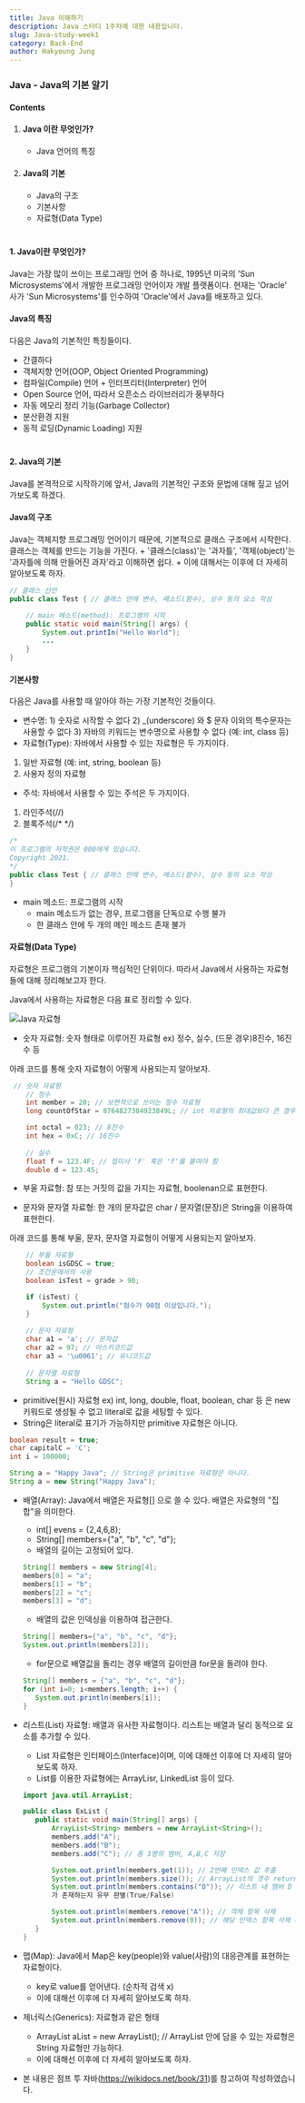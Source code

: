 ```yaml
---
title: Java 이해하기
description: Java 스터디 1주차에 대한 내용입니다.
slug: Java-study-week1
category: Back-End
author: Hakyoung Jung
---
```



### Java - Java의 기본 알기

#### Contents
1. #### Java 이란 무엇인가?  
    * Java 언어의 특징 
    
2. #### Java의 기본
    * Java의 구조
    * 기본사항
    * 자료형(Data Type)

#
#### 1. Java이란 무엇인가?

Java는 가장 많이 쓰이는 프로그래밍 언어 중 하나로, 1995년 미국의 'Sun Microsystems'에서 개발한 프로그래밍 언어이자 개발 플랫폼이다. 현재는 'Oracle' 사가 'Sun Microsystems'를 인수하여 'Oracle'에서 Java를 배포하고 있다.

#### Java의 특징
다음은 Java의 기본적인 특징들이다.

* 간결하다
* 객체지향 언어(OOP, Object Oriented Programming)
* 컴파일(Compile) 언어 + 인터프리터(Interpreter) 언어
* Open Source 언어, 따라서 오픈소스 라이브러리가 풍부하다
* 자동 메모리 정리 기능(Garbage Collector)
* 분산환경 지원
* 동적 로딩(Dynamic Loading) 지원

#
#### 2. Java의 기본

Java를 본격적으로 시작하기에 앞서,  Java의 기본적인 구조와 문법에 대해 짚고 넘어가보도록 하겠다.

#### Java의 구조

Java는 객체지향 프로그래밍 언어이기 때문에, 기본적으로 클래스 구조에서 시작한다. 클래스는 객체를 만드는 기능을 가진다.
    + '클래스(class)'는 '과자틀', '객체(object)'는 '과자틀에 의해 만들어진 과자'라고 이해하면 쉽다.
    + 이에 대해서는 이후에 더 자세히 알아보도록 하자.
```java
// 클래스 선언
public class Test { // 클래스 안에 변수, 메소드(함수), 상수 등의 요소 작성

    // main 메소드(method): 프로그램의 시작
    public static void main(String[] args) {
        System.out.printIn("Hello World");
        ...
    }
}
```

#### 기본사항

다음은 Java를 사용할 때 알아야 하는 가장 기본적인 것들이다.

* 변수명: 1) 숫자로 시작할 수 없다 2) _(underscore) 와 $ 문자 이외의 특수문자는 사용할 수 없다 3) 자바의 키워드는 변수명으로 사용할 수 없다 (예: int, class 등)
* 자료형(Type): 자바에서 사용할 수 있는 자료형은 두 가지이다.
1) 일반 자료형 (예: int, string, boolean 등)
2) 사용자 정의 자료형 
* 주석: 자바에서 사용할 수 있는 주석은 두 가지이다.
1) 라인주석(//)
2) 블록주석(/* */)
```java
/*
이 프로그램의 저작권은 000에게 있습니다.
Copyright 2021.
*/
public class Test { // 클래스 안에 변수, 메소드(함수), 상수 등의 요소 작성
}
```
* main 메소드: 프로그램의 시작
    + main 메소드가 없는 경우, 프로그램을 단독으로 수행 불가
    + 한 클래스 안에 두 개의 메인 메소드 존재 불가

#### 자료형(Data Type)

자료형은 프로그램의 기본이자 핵심적인 단위이다. 따라서 Java에서 사용하는 자료형들에 대해 정리해보고자 한다. 

Java에서 사용하는 자료형은 다음 표로 정리할 수 있다.

![Java 자료형](/java-study-week/01.png)

* 숫자 자료형: 숫자 형태로 이루어진 자료형 ex) 정수, 실수, (드문 경우)8진수, 16진수 등

아래 코드를 통해 숫자 자료형이 어떻게 사용되는지 알아보자.

```java
 // 숫자 자료형
    // 정수
    int member = 20; // 보편적으로 쓰이는 정수 자료형
    long countOfStar = 8764827384923849L; // int 자료형의 최대값보다 큰 경우 마지막에 'L' 혹은 'l'을 붙여야 함

    int octal = 023; // 8진수
    int hex = 0xC; // 16진수
    
    // 실수
    float f = 123.4F; // 접미사 'F' 혹은 'f'를 붙여야 함
    double d = 123.45; 
```
* 부울 자료형: 참 또는 거짓의 값을 가지는 자료형, boolenan으로 표현한다.

* 문자와 문자열 자료형: 한 개의 문자값은 char / 문자열(문장)은 String을 이용하여 표현한다.

아래 코드를 통해 부울, 문자, 문자열 자료형이 어떻게 사용되는지 알아보자.
```java
    // 부울 자료형
    boolean isGDSC = true;
    // 조건문에서의 사용
    boolean isTest = grade > 90;

    if (isTest) {
        System.out.println("점수가 90점 이상입니다.");
    }
    
    // 문자 자료형
    char a1 = 'a'; // 문자값
    char a2 = 97; // 아스키코드값
    char a3 = '\u0061'; // 유니코드값
    
    // 문자열 자료형
    String a = "Hello GDSC";
```
+ primitive(원시) 자료형 ex) int, long, double, float, boolean, char 등 은 new 키워드로 생성될 수 없고 literal로 값을 세팅할 수 있다. 
+ String은 literal로 표기가 가능하지만 primitive 자료형은 아니다.

```java
boolean result = true;
char capitalC = 'C';
int i = 100000;

String a = "Happy Java"; // String은 primitive 자료형은 아니다.
String a = new String("Happy Java");
```
* 배열(Array): Java에서 배열은 자료형[] 으로 쓸 수 있다. 배열은 자료형의 "집합"을 의미한다.
    + int[] evens = {2,4,6,8};
    + String[] members={"a", "b", "c", "d"}; 
    + 배열의 길이는 고정되어 있다.
    ```java
    String[] members = new String[4];
    members[0] = "a";
    members[1] = "b";
    members[2] = "c";
    members[3] = "d";
    ```
    + 배열의 값은 인덱싱을 이용하여 접근한다.
     ```java
    String[] members={"a", "b", "c", "d"}; 
    System.out.println(members[2]);
     ```
    + for문으로 배열값을 돌리는 경우 배열의 길이만큼 for문을 돌려야 한다.
     ```java
    String[] members = {"a", "b", "c", "d"};
    for (int i=0; i<members.length; i++) {
        System.out.println(members[i]);
    }
    ```
* 리스트(List) 자료형: 배열과 유사한 자료형이다. 리스트는 배열과 달리 동적으로 요소를 추가할 수 있다. 
    + List 자료형은 인터페이스(Interface)이며, 이에 대해선 이후에 더 자세히 알아보도록 하자.
    + List를 이용한 자료형에는 ArrayLisr, LinkedList 등이 있다.
     ```java
    import java.util.ArrayList;

    public class ExList {
        public static void main(String[] args) {
            ArrayList<String> members = new ArrayList<String>();
            members.add("A");
            members.add("B");
            members.add("C"); // 총 3명의 멤버, A,B,C 저장

            System.out.println(members.get(1)); // 2번째 인덱스 값 추출
            System.out.println(members.size()); // ArrayList의 갯수 return
            System.out.println(members.contains("D")); // 리스트 내 멤버 D
            가 존재하는지 유무 판별(True/False)

            System.out.println(members.remove("A")); // 객체 항목 삭제
            System.out.println(members.remove(0)); // 해당 인덱스 항목 삭제 후 삭제 항목 return
        }
    }
    ```

* 맵(Map): Java에서 Map은 key(people)와 value(사람)의 대응관계를 표현하는 자료형이다.
    + key로 value를 얻어낸다. (순차적 검색 x) 
    + 이에 대해선 이후에 더 자세히 알아보도록 하자.

* 제너릭스(Generics): 자료형<String>과 같은 형태

    + ArrayList<String> aList = new ArrayList<String>(); // ArrayList 안에 담을 수 있는 자료형은 String 자료형만 가능하다.
    + 이에 대해선 이후에 더 자세히 알아보도록 하자.


+ 본 내용은 점프 투 자바(https://wikidocs.net/book/31)를 참고하여 작성하였습니다.